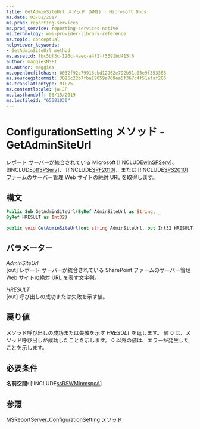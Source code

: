 ```yaml
---
title: GetAdminSiteUrl メソッド (WMI) | Microsoft Docs
ms.date: 03/01/2017
ms.prod: reporting-services
ms.prod_service: reporting-services-native
ms.technology: wmi-provider-library-reference
ms.topic: conceptual
helpviewer_keywords:
- GetAdminSiteUrl method
ms.assetid: fbc5bf3c-120c-4aec-a4f2-f5391bd415f6
author: maggiesMSFT
ms.author: maggies
ms.openlocfilehash: 0032f92c79916cbd12962e792b51a05e9f353388
ms.sourcegitcommit: 3026c22b7fba19059a769ea5f367c4f51efaf286
ms.translationtype: MTE75
ms.contentlocale: ja-JP
ms.lasthandoff: 06/15/2019
ms.locfileid: "65581030"
---
```

# <a name="configurationsetting-method---getadminsiteurl"></a>ConfigurationSetting メソッド - GetAdminSiteUrl
  レポート サーバーが統合されている Microsoft [!INCLUDE[winSPServ](../../includes/winspserv-md.md)]、 [!INCLUDE[offSPServ](../../includes/offspserv-md.md)]、 [!INCLUDE[SPF2010](../../includes/spf2010-md.md)]、または [!INCLUDE[SPS2010](../../includes/sps2010-md.md)] ファームのサーバー管理 Web サイトの絶対 URL を取得します。  
  
## <a name="syntax"></a>構文  
  
```vb  
Public Sub GetAdminSiteUrl(ByRef AdminSiteUrl as String, _  
ByRef HRESULT as Int32)  
```  
  
```csharp  
public void GetAdminSiteUrl(out string AdminSiteUrl, out Int32 HRESULT);  
```  
  
## <a name="parameters"></a>パラメーター  
 *AdminSiteUrl*  
 [out] レポート サーバーが統合されている SharePoint ファームのサーバー管理 Web サイトの絶対 URL を表す文字列。  
  
 *HRESULT*  
 [out] 呼び出しの成功または失敗を示す値。  
  
## <a name="return-value"></a>戻り値  
 メソッド呼び出しの成功または失敗を示す *HRESULT* を返します。 値 0 は、メソッド呼び出しが成功したことを示します。 0 以外の値は、エラーが発生したことを示します。  
  
## <a name="requirements"></a>必要条件  
 **名前空間:** [!INCLUDE[ssRSWMInmspcA](../../includes/ssrswminmspca-md.md)]  
  
## <a name="see-also"></a>参照  
 [MSReportServer_ConfigurationSetting メソッド](../../reporting-services/wmi-provider-library-reference/msreportserver-configurationsetting-methods.md)  
  
  

